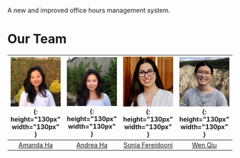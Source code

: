 A new and improved office hours management system.

# Our Team

| ![Amanda profile](img/AmandaProfile.jpg){: height="130px" width="130px" }|![Andrea profile](img/AndreaProfile.jpg){: height="130px" width="130px" }|![Sonia profile](img/SoniaProfile.png){: height="130px" width="130px" } | ![Wen profile](img/WenProfile.jpg){: height="130px" width="130px" }
|     :--:    |     :--:    |        :--:        |    :--:   |
| [Amanda Ha](https://www.linkedin.com/in/amandakha/) | [Andrea Ha](https://www.linkedin.com/in/andreakha/) | [Sonia Fereidooni](https://www.linkedin.com/in/fereidooni/) | [Wen Qiu](https://www.linkedin.com/in/wen-qiu/) |
